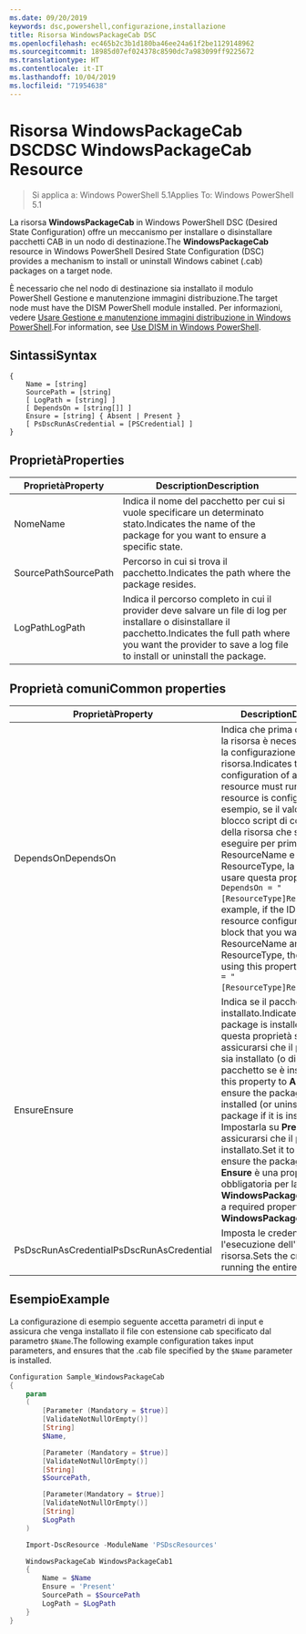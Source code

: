 ```yaml
---
ms.date: 09/20/2019
keywords: dsc,powershell,configurazione,installazione
title: Risorsa WindowsPackageCab DSC
ms.openlocfilehash: ec465b2c3b1d180ba46ee24a61f2be1129148962
ms.sourcegitcommit: 18985d07ef024378c8590dc7a983099ff9225672
ms.translationtype: HT
ms.contentlocale: it-IT
ms.lasthandoff: 10/04/2019
ms.locfileid: "71954638"
---
```

# <a name="dsc-windowspackagecab-resource"></a><span data-ttu-id="facaf-103">Risorsa WindowsPackageCab DSC</span><span class="sxs-lookup"><span data-stu-id="facaf-103">DSC WindowsPackageCab Resource</span></span>

> <span data-ttu-id="facaf-104">Si applica a: Windows PowerShell 5.1</span><span class="sxs-lookup"><span data-stu-id="facaf-104">Applies To: Windows PowerShell 5.1</span></span>

<span data-ttu-id="facaf-105">La risorsa **WindowsPackageCab** in Windows PowerShell DSC (Desired State Configuration) offre un meccanismo per installare o disinstallare pacchetti CAB in un nodo di destinazione.</span><span class="sxs-lookup"><span data-stu-id="facaf-105">The **WindowsPackageCab** resource in Windows PowerShell Desired State Configuration (DSC) provides a mechanism to install or uninstall Windows cabinet (.cab) packages on a target node.</span></span>

<span data-ttu-id="facaf-106">È necessario che nel nodo di destinazione sia installato il modulo PowerShell Gestione e manutenzione immagini distribuzione.</span><span class="sxs-lookup"><span data-stu-id="facaf-106">The target node must have the DISM PowerShell module installed.</span></span> <span data-ttu-id="facaf-107">Per informazioni, vedere [Usare Gestione e manutenzione immagini distribuzione in Windows PowerShell](/windows-hardware/manufacture/desktop/use-dism-in-windows-powershell-s14).</span><span class="sxs-lookup"><span data-stu-id="facaf-107">For information, see [Use DISM in Windows PowerShell](/windows-hardware/manufacture/desktop/use-dism-in-windows-powershell-s14).</span></span>

## <a name="syntax"></a><span data-ttu-id="facaf-108">Sintassi</span><span class="sxs-lookup"><span data-stu-id="facaf-108">Syntax</span></span>

```Syntax
{
    Name = [string]
    SourcePath = [string]
    [ LogPath = [string] ]
    [ DependsOn = [string[]] ]
    Ensure = [string] { Absent | Present }
    [ PsDscRunAsCredential = [PSCredential] ]
}
```

## <a name="properties"></a><span data-ttu-id="facaf-109">Proprietà</span><span class="sxs-lookup"><span data-stu-id="facaf-109">Properties</span></span>

|<span data-ttu-id="facaf-110">Proprietà</span><span class="sxs-lookup"><span data-stu-id="facaf-110">Property</span></span> |<span data-ttu-id="facaf-111">Description</span><span class="sxs-lookup"><span data-stu-id="facaf-111">Description</span></span> |
|---|---|
|<span data-ttu-id="facaf-112">Nome</span><span class="sxs-lookup"><span data-stu-id="facaf-112">Name</span></span> |<span data-ttu-id="facaf-113">Indica il nome del pacchetto per cui si vuole specificare un determinato stato.</span><span class="sxs-lookup"><span data-stu-id="facaf-113">Indicates the name of the package for you want to ensure a specific state.</span></span> |
|<span data-ttu-id="facaf-114">SourcePath</span><span class="sxs-lookup"><span data-stu-id="facaf-114">SourcePath</span></span> |<span data-ttu-id="facaf-115">Percorso in cui si trova il pacchetto.</span><span class="sxs-lookup"><span data-stu-id="facaf-115">Indicates the path where the package resides.</span></span> |
|<span data-ttu-id="facaf-116">LogPath</span><span class="sxs-lookup"><span data-stu-id="facaf-116">LogPath</span></span> |<span data-ttu-id="facaf-117">Indica il percorso completo in cui il provider deve salvare un file di log per installare o disinstallare il pacchetto.</span><span class="sxs-lookup"><span data-stu-id="facaf-117">Indicates the full path where you want the provider to save a log file to install or uninstall the package.</span></span> |

## <a name="common-properties"></a><span data-ttu-id="facaf-118">Proprietà comuni</span><span class="sxs-lookup"><span data-stu-id="facaf-118">Common properties</span></span>

|<span data-ttu-id="facaf-119">Proprietà</span><span class="sxs-lookup"><span data-stu-id="facaf-119">Property</span></span> |<span data-ttu-id="facaf-120">Description</span><span class="sxs-lookup"><span data-stu-id="facaf-120">Description</span></span> |
|---|---|
|<span data-ttu-id="facaf-121">DependsOn</span><span class="sxs-lookup"><span data-stu-id="facaf-121">DependsOn</span></span> |<span data-ttu-id="facaf-122">Indica che prima di configurare la risorsa è necessario eseguire la configurazione di un'altra risorsa.</span><span class="sxs-lookup"><span data-stu-id="facaf-122">Indicates that the configuration of another resource must run before this resource is configured.</span></span> <span data-ttu-id="facaf-123">Ad esempio, se il valore di ID del blocco script di configurazione della risorsa che si vuole eseguire per primo è ResourceName e il tipo è ResourceType, la sintassi per usare questa proprietà è `DependsOn = "[ResourceType]ResourceName"`.</span><span class="sxs-lookup"><span data-stu-id="facaf-123">For example, if the ID of the resource configuration script block that you want to run first is ResourceName and its type is ResourceType, the syntax for using this property is `DependsOn = "[ResourceType]ResourceName"`.</span></span> |
|<span data-ttu-id="facaf-124">Ensure</span><span class="sxs-lookup"><span data-stu-id="facaf-124">Ensure</span></span> |<span data-ttu-id="facaf-125">Indica se il pacchetto è installato.</span><span class="sxs-lookup"><span data-stu-id="facaf-125">Indicates if the package is installed.</span></span> <span data-ttu-id="facaf-126">Impostare questa proprietà su **Absent** per assicurarsi che il pacchetto non sia installato (o disinstallare il pacchetto se è installato).</span><span class="sxs-lookup"><span data-stu-id="facaf-126">Set this property to **Absent** to ensure the package is not installed (or uninstall the package if it is installed).</span></span> <span data-ttu-id="facaf-127">Impostarla su **Present** per assicurarsi che il pacchetto sia installato.</span><span class="sxs-lookup"><span data-stu-id="facaf-127">Set it to **Present** to ensure the package is installed.</span></span> <span data-ttu-id="facaf-128">**Ensure** è una proprietà obbligatoria per la risorsa **WindowsPackageCab**.</span><span class="sxs-lookup"><span data-stu-id="facaf-128">**Ensure** is a required property on the **WindowsPackageCab** resource.</span></span> |
|<span data-ttu-id="facaf-129">PsDscRunAsCredential</span><span class="sxs-lookup"><span data-stu-id="facaf-129">PsDscRunAsCredential</span></span> |<span data-ttu-id="facaf-130">Imposta le credenziali per l'esecuzione dell'intera risorsa.</span><span class="sxs-lookup"><span data-stu-id="facaf-130">Sets the credential for running the entire resource as.</span></span> |

## <a name="example"></a><span data-ttu-id="facaf-131">Esempio</span><span class="sxs-lookup"><span data-stu-id="facaf-131">Example</span></span>

<span data-ttu-id="facaf-132">La configurazione di esempio seguente accetta parametri di input e assicura che venga installato il file con estensione cab specificato dal parametro `$Name`.</span><span class="sxs-lookup"><span data-stu-id="facaf-132">The following example configuration takes input parameters, and ensures that the .cab file specified by the `$Name` parameter is installed.</span></span>

```powershell
Configuration Sample_WindowsPackageCab
{
    param
    (
        [Parameter (Mandatory = $true)]
        [ValidateNotNullOrEmpty()]
        [String]
        $Name,

        [Parameter (Mandatory = $true)]
        [ValidateNotNullOrEmpty()]
        [String]
        $SourcePath,

        [Parameter(Mandatory = $true)]
        [ValidateNotNullOrEmpty()]
        [String]
        $LogPath
    )

    Import-DscResource -ModuleName 'PSDscResources'

    WindowsPackageCab WindowsPackageCab1
    {
        Name = $Name
        Ensure = 'Present'
        SourcePath = $SourcePath
        LogPath = $LogPath
    }
}
```